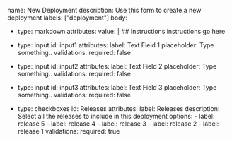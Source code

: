 name: New Deployment
description: Use this form to create a new deployment
labels: ["deployment"]
body:
  - type: markdown
    attributes:
      value: |
        ## Instructions
        instructions go here

  - type: input
    id: input1
    attributes:
      label: Text Field 1
      placeholder: Type something..
    validations:
      required: false

  - type: input
    id: input2
    attributes:
      label: Text Field 2
      placeholder: Type something..
    validations:
      required: false

  - type: input
    id: input3
    attributes:
      label: Text Field 3
      placeholder: Type something..
    validations:
      required: false

  - type: checkboxes
    id: Releases
    attributes:
      label: Releases
      description: Select all the releases to include in this deployment
      options:
        - label: release 5
        - label: release 4
        - label: release 3
        - label: release 2
        - label: release 1
    validations:
      required: true
